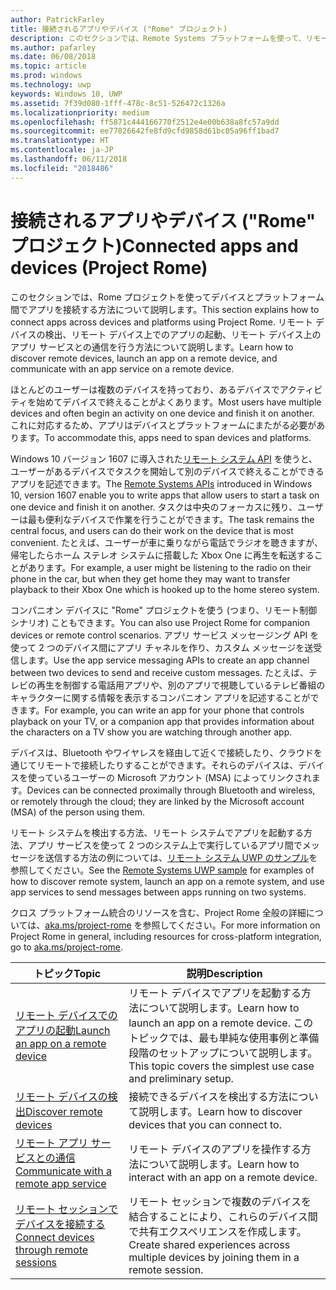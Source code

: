 ```yaml
---
author: PatrickFarley
title: 接続されるアプリやデバイス ("Rome" プロジェクト)
description: このセクションでは、Remote Systems プラットフォームを使って、リモート デバイスの検出、リモート デバイスでのアプリの起動、リモート デバイス上のアプリ サービスとの通信を行う方法について説明します。
ms.author: pafarley
ms.date: 06/08/2018
ms.topic: article
ms.prod: windows
ms.technology: uwp
keywords: Windows 10, UWP
ms.assetid: 7f39d080-1fff-478c-8c51-526472c1326a
ms.localizationpriority: medium
ms.openlocfilehash: ff5871c444166770f2512e4e00b638a8fc57a9dd
ms.sourcegitcommit: ee77826642fe8fd9cfd9858d61bc05a96ff1bad7
ms.translationtype: HT
ms.contentlocale: ja-JP
ms.lasthandoff: 06/11/2018
ms.locfileid: "2018486"
---
```

# <a name="connected-apps-and-devices-project-rome"></a><span data-ttu-id="83a8b-104">接続されるアプリやデバイス ("Rome" プロジェクト)</span><span class="sxs-lookup"><span data-stu-id="83a8b-104">Connected apps and devices (Project Rome)</span></span>

<span data-ttu-id="83a8b-105">このセクションでは、Rome プロジェクトを使ってデバイスとプラットフォーム間でアプリを接続する方法について説明します。</span><span class="sxs-lookup"><span data-stu-id="83a8b-105">This section explains how to connect apps across devices and platforms using Project Rome.</span></span> <span data-ttu-id="83a8b-106">リモート デバイスの検出、リモート デバイス上でのアプリの起動、リモート デバイス上のアプリ サービスとの通信を行う方法について説明します。</span><span class="sxs-lookup"><span data-stu-id="83a8b-106">Learn how to discover remote devices, launch an app on a remote device, and communicate with an app service on a remote device.</span></span>

<span data-ttu-id="83a8b-107">ほとんどのユーザーは複数のデバイスを持っており、あるデバイスでアクティビティを始めてデバイスで終えることがよくあります。</span><span class="sxs-lookup"><span data-stu-id="83a8b-107">Most users have multiple devices and often begin an activity on one device and finish it on another.</span></span> <span data-ttu-id="83a8b-108">これに対応するため、アプリはデバイスとプラットフォームにまたがる必要があります。</span><span class="sxs-lookup"><span data-stu-id="83a8b-108">To accommodate this, apps need to span devices and platforms.</span></span>

<span data-ttu-id="83a8b-109">Windows 10 バージョン 1607 に導入された[リモート システム API](https://msdn.microsoft.com/library/windows/apps/Windows.System.RemoteSystems) を使うと、ユーザーがあるデバイスでタスクを開始して別のデバイスで終えることができるアプリを記述できます。</span><span class="sxs-lookup"><span data-stu-id="83a8b-109">The [Remote Systems APIs](https://msdn.microsoft.com/library/windows/apps/Windows.System.RemoteSystems) introduced in Windows 10, version 1607 enable you to write apps that allow users to start a task on one device and finish it on another.</span></span> <span data-ttu-id="83a8b-110">タスクは中央のフォーカスに残り、ユーザーは最も便利なデバイスで作業を行うことができます。</span><span class="sxs-lookup"><span data-stu-id="83a8b-110">The task remains the central focus, and users can do their work on the device that is most convenient.</span></span> <span data-ttu-id="83a8b-111">たとえば、ユーザーが車に乗りながら電話でラジオを聴きますが、帰宅したらホーム ステレオ システムに搭載した Xbox One に再生を転送することがあります。</span><span class="sxs-lookup"><span data-stu-id="83a8b-111">For example, a user might be listening to the radio on their phone in the car, but when they get home they may want to transfer playback to their Xbox One which is hooked up to the home stereo system.</span></span>

<span data-ttu-id="83a8b-112">コンパニオン デバイスに "Rome" プロジェクトを使う (つまり、リモート制御シナリオ) こともできます。</span><span class="sxs-lookup"><span data-stu-id="83a8b-112">You can also use Project Rome for companion devices or remote control scenarios.</span></span> <span data-ttu-id="83a8b-113">アプリ サービス メッセージング API を使って 2 つのデバイス間にアプリ チャネルを作り、カスタム メッセージを送受信します。</span><span class="sxs-lookup"><span data-stu-id="83a8b-113">Use the app service messaging APIs to create an app channel between two devices to send and receive custom messages.</span></span> <span data-ttu-id="83a8b-114">たとえば、テレビの再生を制御する電話用アプリや、別のアプリで視聴しているテレビ番組のキャラクターに関する情報を表示するコンパニオン アプリを記述することができます。</span><span class="sxs-lookup"><span data-stu-id="83a8b-114">For example, you can write an app for your phone that controls playback on your TV, or a companion app that provides information about the characters on a TV show you are watching through another app.</span></span>  

<span data-ttu-id="83a8b-115">デバイスは、Bluetooth やワイヤレスを経由して近くで接続したり、クラウドを通じてリモートで接続したりすることができます。それらのデバイスは、デバイスを使っているユーザーの Microsoft アカウント (MSA) によってリンクされます。</span><span class="sxs-lookup"><span data-stu-id="83a8b-115">Devices can be connected proximally through Bluetooth and wireless, or remotely through the cloud; they are linked by the Microsoft account (MSA) of the person using them.</span></span>

<span data-ttu-id="83a8b-116">リモート システムを検出する方法、リモート システムでアプリを起動する方法、アプリ サービスを使って 2 つのシステム上で実行しているアプリ間でメッセージを送信する方法の例については、[リモート システム UWP のサンプル](https://github.com/Microsoft/Windows-universal-samples/tree/dev/Samples/RemoteSystems )を参照してください。</span><span class="sxs-lookup"><span data-stu-id="83a8b-116">See the [Remote Systems UWP sample](https://github.com/Microsoft/Windows-universal-samples/tree/dev/Samples/RemoteSystems ) for examples of how to discover remote system, launch an app on a remote system, and use app services to send messages between apps running on two systems.</span></span>

<span data-ttu-id="83a8b-117">クロス プラットフォーム統合のリソースを含む、Project Rome 全般の詳細については、[aka.ms/project-rome](https://aka.ms/project-rome) を参照してください。</span><span class="sxs-lookup"><span data-stu-id="83a8b-117">For more information on Project Rome in general, including resources for cross-platform integration, go to [aka.ms/project-rome](https://aka.ms/project-rome).</span></span>

| <span data-ttu-id="83a8b-118">トピック</span><span class="sxs-lookup"><span data-stu-id="83a8b-118">Topic</span></span> | <span data-ttu-id="83a8b-119">説明</span><span class="sxs-lookup"><span data-stu-id="83a8b-119">Description</span></span> |
|-------|-------------|
| [<span data-ttu-id="83a8b-120">リモート デバイスでのアプリの起動</span><span class="sxs-lookup"><span data-stu-id="83a8b-120">Launch an app on a remote device</span></span>](launch-a-remote-app.md) | <span data-ttu-id="83a8b-121">リモート デバイスでアプリを起動する方法について説明します。</span><span class="sxs-lookup"><span data-stu-id="83a8b-121">Learn how to launch an app on a remote device.</span></span> <span data-ttu-id="83a8b-122">このトピックでは、最も単純な使用事例と準備段階のセットアップについて説明します。</span><span class="sxs-lookup"><span data-stu-id="83a8b-122">This topic covers the simplest use case and preliminary setup.</span></span>  |
| [<span data-ttu-id="83a8b-123">リモート デバイスの検出</span><span class="sxs-lookup"><span data-stu-id="83a8b-123">Discover remote devices</span></span>](discover-remote-devices.md)  | <span data-ttu-id="83a8b-124">接続できるデバイスを検出する方法について説明します。</span><span class="sxs-lookup"><span data-stu-id="83a8b-124">Learn how to discover devices that you can connect to.</span></span> |
| [<span data-ttu-id="83a8b-125">リモート アプリ サービスとの通信</span><span class="sxs-lookup"><span data-stu-id="83a8b-125">Communicate with a remote app service</span></span>](communicate-with-a-remote-app-service.md) | <span data-ttu-id="83a8b-126">リモート デバイスのアプリを操作する方法について説明します。</span><span class="sxs-lookup"><span data-stu-id="83a8b-126">Learn how to interact with an app on a remote device.</span></span> |
| [<span data-ttu-id="83a8b-127">リモート セッションでデバイスを接続する</span><span class="sxs-lookup"><span data-stu-id="83a8b-127">Connect devices through remote sessions</span></span>](remote-sessions.md) | <span data-ttu-id="83a8b-128">リモート セッションで複数のデバイスを結合することにより、これらのデバイス間で共有エクスペリエンスを作成します。</span><span class="sxs-lookup"><span data-stu-id="83a8b-128">Create shared experiences across multiple devices by joining them in a remote session.</span></span> |
